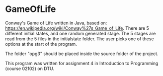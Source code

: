 # GameOfLife
Conway's Game of Life written in Java, based on: https://en.wikipedia.org/wiki/Conway%27s_Game_of_Life. There are 5 different initial states, and one random generated stage. The 5 stages are read from the 5 files in the initialstate folder. The user picks one of these options at the start of the program. 

The folder "opg3" should be placed inside the source folder of the project. 

This program was written for assignment 4 in Introduction to Programming (course 02102) on DTU. 
